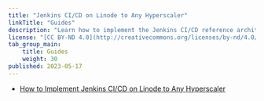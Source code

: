 ```yaml
---
title: "Jenkins CI/CD on Linode to Any Hyperscaler"
linkTitle: "Guides"
description: "Learn how to implement the Jenkins CI/CD reference architecture using multiple agent nodes. This implementation deploy a Node.js app to a Kubernetes cluster."
license: "[CC BY-ND 4.0](http://creativecommons.org/licenses/by-nd/4.0/)"
tab_group_main:
    title: Guides
    weight: 30
published: 2023-05-17
---
```


- [How to Implement Jenkins CI/CD on Linode to Any Hyperscaler](/docs/reference-architecture/jenkins-ci-cd-on-linode-to-any-hyperscaler/guides/implement-jenkins-ci-cd/)